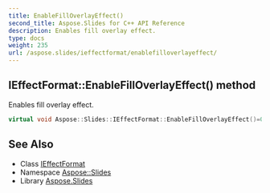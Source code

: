 ```yaml
---
title: EnableFillOverlayEffect()
second_title: Aspose.Slides for C++ API Reference
description: Enables fill overlay effect.
type: docs
weight: 235
url: /aspose.slides/ieffectformat/enablefilloverlayeffect/
---
```

## IEffectFormat::EnableFillOverlayEffect() method


Enables fill overlay effect.

```cpp
virtual void Aspose::Slides::IEffectFormat::EnableFillOverlayEffect()=0
```

## See Also

* Class [IEffectFormat](../)
* Namespace [Aspose::Slides](../../)
* Library [Aspose.Slides](../../../)